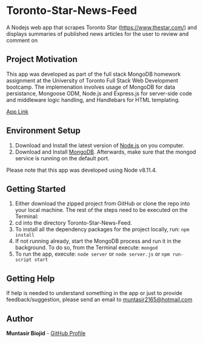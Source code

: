 # Toronto-Star-News-Feed
A Nodejs web app that scrapes Toronto Star (https://www.thestar.com/) and displays summaries of published news articles for the user to review and comment on

## Project Motivation

This app was developed as part of the full stack MongoDB homework assignment at the University of Toronto Full Stack Web Development bootcamp. The implemenation involves usage of MongoDB for data persistance, Mongoose ODM, Node.js and Express.js for server-side code and middleware logic handling, and Handlebars for HTML templating.

[App Link](https://toronto-star-news-feed.herokuapp.com/)

## Environment Setup
1) Download and Install the latest version of [Node.js](https://nodejs.org/en/download/) on you computer.
2) Download and Install [MongoDB](https://www.mongodb.com/). Afterwards, make sure that the mongod service is running on the default port.

Please note that this app was developed using Node v8.11.4.

## Getting Started

1) Either download the zipped project from GitHub or clone the repo into your local machine.
The rest of the steps need to be executed on the Terminal:
2) cd into the directory Toronto-Star-News-Feed.
3) To install all the dependency packages for the project locally, run: `npm install`
4) If not running already, start the MongoDB process and run it in the background. To do so, from the Terminal execute: `mongod`
5) To run the app, execute: `node server` or `node server.js` or `npm run-script start`

## Getting Help

If help is needed to understand something in the app or just to provide feedback/suggestion, please send an email to muntasir2165@hotmail.com

## Author

**Muntasir Biojid** - [GitHub Profile](https://github.com/muntasir2165)